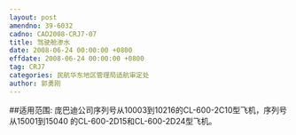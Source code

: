 ```yaml
---
layout: post
amendno: 39-6032
cadno: CAD2008-CRJ7-07
title: 驾驶舱渗水
date: 2008-06-24 00:00:00 +0800
effdate: 2008-06-24 00:00:00 +0800
tag: CRJ7
categories: 民航华东地区管理局适航审定处
author: 郭勇刚
---
```


##适用范围:
庞巴迪公司序列号从10003到10216的CL-600-2C10型飞机，序列号从15001到15040 的CL-600-2D15和CL-600-2D24型飞机。

